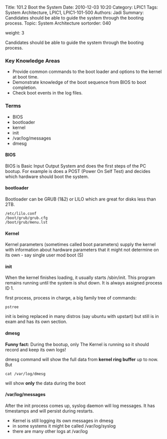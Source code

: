 Title: 101.2 Boot the System
Date: 2010-12-03 10:20
Category: LPIC1
Tags: System Architecture, LPIC1, LPIC1-101-500
Authors: Jadi
Summary: Candidates should be able to guide the system through the booting process.
Topic: System Architecture
sortorder: 040

weight: 3

Candidates should be able to guide the system through the booting process.

### Key Knowledge Areas

* Provide common commands to the boot loader and options to the kernel at boot time.
* Demonstrate knowledge of the boot sequence from BIOS to boot completion.
* Check boot events in the log files.

### Terms

* BIOS
* bootloader
* kernel
* init
* /var/log/messages
* dmesg

#### BIOS

BIOS is Basic Input Output System and does the first steps of the PC bootup. For example is does a POST \(Power On Self Test\) and decides which hardware should boot the system.

#### bootloader

Bootloader can be GRUB \(1&2\) or LILO which are great for disks less than 2TB.

```text
/etc/lilo.conf
/boot/grub/grub.cfg
/boot/grub/menu.lst
```

#### Kernel

Kernel parameters \(sometimes called boot parameters\) supply the kernel with information about hardware parameters that it might not determine on its own - say single user mod boot \(S\)

#### init

When the kernel finishes loading, it usually starts /sbin/init. This program remains running until the system is shut down. It is always assigned process ID 1.

first process, process in charge, a big family tree of commands:

```text
pstree
```

init is being replaced in many distros \(say ubuntu with upstart\) but still is in exam and has its own section.

#### dmesg

**Funny fact:** During the bootup, only The Kernel is running so it should record and keep its own logs!

dmesg command will show the full data from **kernel ring buffer** up to now. But

```text
cat /var/log/dmesg
```

will show **only** the data during the boot

#### /var/log/messages

After the init process comes up, syslog daemon will log messages. It has timestamps and will persist during restarts.

* Kernel is still logging its own messages in dmesg
* in some systems it might be called /var/log/syslog
* there are many other logs at /var/log

